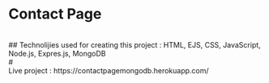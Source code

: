 # Contact Page
<br>
## Technolijies used for creating this project : HTML, EJS, CSS, JavaScript, Node.js, Expres.js, MongoDB
<br>
#
<br>
Live project : https://contactpagemongodb.herokuapp.com/
